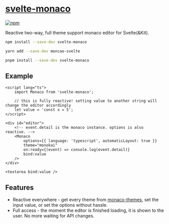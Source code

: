 # [svelte-monaco](https://leodog896.github.io/svelte-monaco)

[![npm](https://img.shields.io/npm/v/svelte-monaco)](https://npmjs.com/package/svelte-monaco)

Reactive two-way, full theme support monaco editor for Svelte(&Kit).

```sh
npm install --save-dev svelte-monaco
```

```sh
yarn add --save-dev moncao-svelte
```

```sh
pnpm install --save-dev svelte-monaco
```

## Example

```svelte
<script lang="ts">
	import Monaco from 'svelte-monaco';

	// this is fully reactive! setting value to another string will change the editor accordingly
	let value = 'const x = 5';
</script>

<div id="editor">
	<!-- event.detail is the monaco instance. options is also reactive. -->
	<Monaco
		options={{ language: 'typescript', automaticLayout: true }}
		theme="monokai"
		on:ready={(event) => console.log(event.detail)}
		bind:value
	/>
</div>

<textarea bind:value />
```

## Features
- Reactive everywhere - get every theme from [monaco-themes](https://github.com/brijeshb42/monaco-themes), set the input value, or set the options without hassle.
- Full access - the moment the editor is finished loading, it is shown to the user. No more waiting for API changes.
